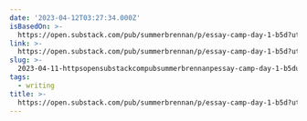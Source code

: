 ```yaml
---
date: '2023-04-12T03:27:34.000Z'
isBasedOn: >-
  https://open.substack.com/pub/summerbrennan/p/essay-camp-day-1-b5d?utm_source=share&utm_medium=android
link: >-
  https://open.substack.com/pub/summerbrennan/p/essay-camp-day-1-b5d?utm_source=share&utm_medium=android
slug: >-
  2023-04-11-httpsopensubstackcompubsummerbrennanpessay-camp-day-1-b5dutmsourceshareandutmmediumandroid
tags:
  - writing
title: >-
  https://open.substack.com/pub/summerbrennan/p/essay-camp-day-1-b5d?utm_source=share&utm_medium=android
---
```


